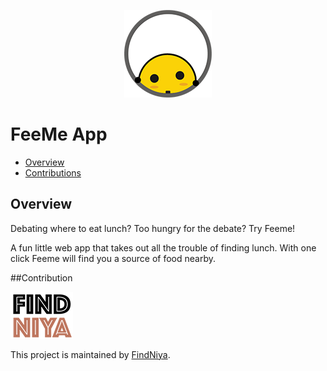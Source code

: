 <p align="center">
  <img src="readme_img/logo-2.1.png">
</p>

# FeeMe App

* [Overview](#overview)
* [Contributions](#contributions)

## Overview

Debating where to eat lunch? Too hungry for the debate? Try Feeme!

A fun little web app that takes out all the trouble of finding lunch. 
With one click Feeme will find you a source of food nearby.


##Contribution

![FindNiya Logo](readme_img/logo-fn.png)

This project is maintained by [FindNiya](https://www.findniya.com/).
